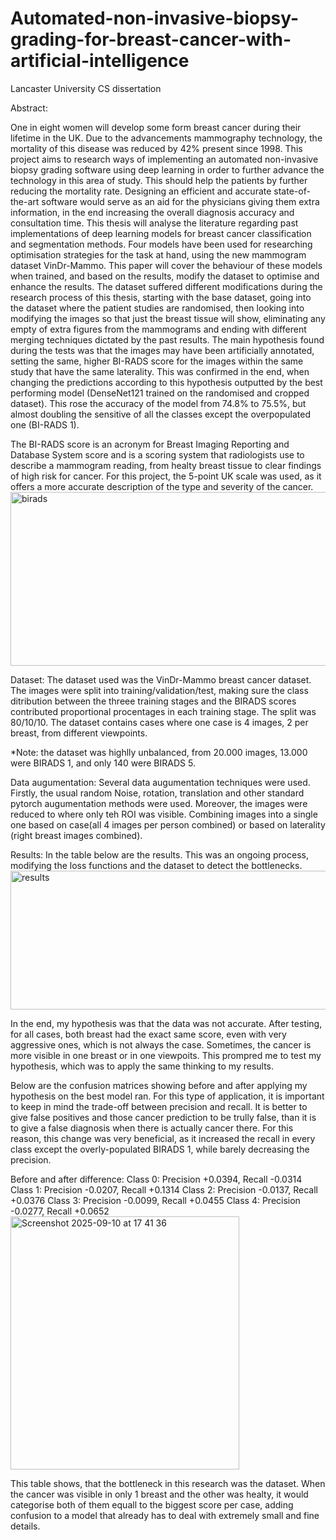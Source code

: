 # Automated-non-invasive-biopsy-grading-for-breast-cancer-with-artificial-intelligence
Lancaster University CS dissertation


Abstract:

One in eight women will develop some form breast cancer during their lifetime in the
UK. Due to the advancements mammography technology, the mortality of this disease was
reduced by 42% present since 1998. This project aims to research ways of implementing
an automated non-invasive biopsy grading software using deep learning in order to further
advance the technology in this area of study. This should help the patients by further
reducing the mortality rate. Designing an efficient and accurate state-of-the-art software
would serve as an aid for the physicians giving them extra information, in the end increasing
the overall diagnosis accuracy and consultation time. This thesis will analyse the literature
regarding past implementations of deep learning models for breast cancer classification and
segmentation methods. Four models have been used for researching optimisation strategies
for the task at hand, using the new mammogram dataset VinDr-Mammo. This paper will
cover the behaviour of these models when trained, and based on the results, modify the
dataset to optimise and enhance the results. The dataset suffered different modifications
during the research process of this thesis, starting with the base dataset, going into the
dataset where the patient studies are randomised, then looking into modifying the images
so that just the breast tissue will show, eliminating any empty of extra figures from the
mammograms and ending with different merging techniques dictated by the past results.
The main hypothesis found during the tests was that the images may have been artificially
annotated, setting the same, higher BI-RADS score for the images within the same study
that have the same laterality. This was confirmed in the end, when changing the predictions
according to this hypothesis outputted by the best performing model (DenseNet121 trained
on the randomised and cropped dataset). This rose the accuracy of the model from 74.8%
to 75.5%, but almost doubling the sensitive of all the classes except the overpopulated one
(BI-RADS 1).


The BI-RADS score is an acronym for Breast Imaging Reporting and Database System
score and is a scoring system that radiologists use to describe a mammogram reading, from
healty breast tissue to clear findings of high risk for cancer. For this
project, the 5-point UK scale was used, as it offers a more accurate description of the
type and severity of the cancer.
<img width="648" height="278" alt="birads" src="https://github.com/user-attachments/assets/a8c02725-9beb-46a7-87a7-2ea98c7bcb9a" />

Dataset:
The dataset used was the VinDr-Mammo breast cancer dataset. The images were split into training/validation/test, making sure the class ditribution between the threee training stages and the BIRADS scores contributed proportional procentages in each training stage. The split was 80/10/10. 
The dataset contains cases where one case is 4 images, 2 per breast, from different viewpoints.

*Note: the dataset was highlly unbalanced, from 20.000 images, 13.000 were BIRADS 1, and only 140 were BIRADS 5.

Data augumentation:
Several data augumentation techniques were used. Firstly, the usual random Noise, rotation, translation and other standard pytorch augumentation methods were used. Moreover, the images were reduced to where only teh ROI was visible. Combining images into a single one based on case(all 4 images per person combined) or based on laterality (right breast images combined). 


Results:
In the table below are the results. This was an ongoing process, modifying the loss functions and the dataset to detect the bottlenecks. 
<img width="743" height="222" alt="results" src="https://github.com/user-attachments/assets/07f16ec2-427e-4c1b-b3a2-f36b958e8bed" />

In the end, my hypothesis was that the data was not accurate. After testing, for all cases, both breast had the exact same score, even with very aggressive ones, which is not always the case. Sometimes, the cancer is more visible in one breast or in one viewpoits. This prompred me to test my hypothesis, which was to apply the same thinking to my results.

Below are the confusion matrices showing before and after applying my hypothesis on the best model ran. For this type of application, it is important to keep in mind
the trade-off between precision and recall. It is better to give false positives and those cancer prediction to be trully false, than it is to give a false diagnosis when there
is actually cancer there. For this reason, this change was very beneficial, as it increased the recall in every class except the overly-populated BIRADS 1, while barely decreasing the precision.

Before and after difference:
Class 0: Precision +0.0394, Recall -0.0314
Class 1: Precision -0.0207, Recall +0.1314
Class 2: Precision -0.0137, Recall +0.0376
Class 3: Precision -0.0099, Recall +0.0455
Class 4: Precision -0.0277, Recall +0.0652
<img width="366" height="405" alt="Screenshot 2025-09-10 at 17 41 36" src="https://github.com/user-attachments/assets/6b42428c-1c16-4486-8bce-27194bab8a66" />

This table shows, that the bottleneck in this research was the dataset. When the cancer was visible in only 1 breast and the other was healty, it would categorise both of them equall to the biggest score per case,
adding confusion to a model that already has to deal with extremely small and fine details.




